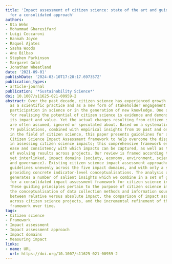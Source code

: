 ```yaml
---
title: 'Impact assessment of citizen science: state of the art and guiding principles
  for a consolidated approach'
authors:
- Uta Wehn
- Mohammad Gharesifard
- Luigi Ceccaroni
- Hannah Joyce
- Raquel Ajates
- Sasha Woods
- Ane Bilbao
- Stephen Parkinson
- Margaret Gold
- Jonathan Wheatland
date: '2021-09-01'
publishDate: '2024-03-10T17:28:17.697357Z'
publication_types:
- article-journal
publication: '*Sustainability Science*'
doi: 10.1007/s11625-021-00959-2
abstract: Over the past decade, citizen science has experienced growth and popularity
  as a scientific practice and as a new form of stakeholder engagement and public
  participation in science or in the generation of new knowledge. One of the key requirements
  for realising the potential of citizen science is evidence and demonstration of
  its impact and value. Yet the actual changes resulting from citizen science interventions
  are often assumed, ignored or speculated about. Based on a systematic review of
  77 publications, combined with empirical insights from 10 past and ongoing projects
  in the field of citizen science, this paper presents guidelines for a consolidated
  Citizen Science Impact Assessment framework to help overcome the dispersion of approaches
  in assessing citizen science impacts; this comprehensive framework enhances the
  ease and consistency with which impacts can be captured, as well as the comparability
  of evolving results across projects. Our review is framed according to five distinct,
  yet interlinked, impact domains (society, economy, environment, science and technology,
  and governance). Existing citizen science impact assessment approaches provide assessment
  guidelines unevenly across the five impact domains, and with only a small number
  providing concrete indicator-level conceptualisations. The analysis of the results
  generates a number of salient insights which we combine in a set of guiding principles
  for a consolidated impact assessment framework for citizen science initiatives.
  These guiding principles pertain to the purpose of citizen science impact assessments,
  the conceptualisation of data collection methods and information sources, the distinction
  between relative versus absolute impact, the comparison of impact assessment results
  across citizen science projects, and the incremental refinement of the organising
  framework over time.
tags:
- Citizen science
- Framework
- Impact assessment
- Impact assessment approach
- Impact domains
- Measuring impact
links:
- name: URL
  url: https://doi.org/10.1007/s11625-021-00959-2
---
```

